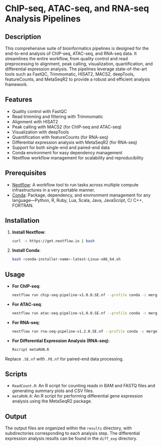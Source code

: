 # ChIP-seq, ATAC-seq, and RNA-seq Analysis Pipelines

## Description
This comprehensive suite of bioinformatics pipelines is designed for the end-to-end analysis of ChIP-seq, ATAC-seq, and RNA-seq data. It streamlines the entire workflow, from quality control and read preprocessing to alignment, peak calling, visualization, quantification, and differential expression analysis. The pipelines leverage state-of-the-art tools such as FastQC, Trimmomatic, HISAT2, MACS2, deepTools, featureCounts, and MetaSeqR2 to provide a robust and efficient analysis framework.

## Features
- Quality control with FastQC
- Read trimming and filtering with Trimmomatic
- Alignment with HISAT2
- Peak calling with MACS2 (for ChIP-seq and ATAC-seq)
- Visualization with deepTools
- Quantification with featureCounts (for RNA-seq)
- Differential expression analysis with MetaSeqR2 (for RNA-seq)
- Support for both single-end and paired-end data
- Conda environment for easy dependency management
- Nextflow workflow management for scalability and reproducibility

## Prerequisites
- [Nextflow](https://www.nextflow.io/): A workflow tool to run tasks across multiple compute infrastructures in a very portable manner.
- [Conda](https://docs.conda.io/en/latest/): Package, dependency, and environment management for any language—Python, R, Ruby, Lua, Scala, Java, JavaScript, C/ C++, FORTRAN.

## Installation
1. **Install Nextflow**:
   ```bash
   curl -s https://get.nextflow.io | bash
   ```
2. **Install Conda**:
   ```bash
   bash <conda-installer-name>-latest-Linux-x86_64.sh
   ```
## Usage
- **For ChIP-seq**:
  ```bash
  nextflow run chip-seq-pipeline-v1.0.0.SE.nf --profile conda -c merge.config
  ```
- **For ATAC-seq**:
  ```bash
  nextflow run atac-seq-pipeline-v1.0.0.SE.nf --profile conda -c merge.config
  ```
- **For RNA-seq**:
  ```bash
  nextflow run rna-seq-pipeline-v1.2.0.SE.nf --profile conda -c merge.config
  ```
- **For Differential Expression Analysis (RNA-seq)**:
  ```bash
  Rscript metaRUN.R
  ```

Replace `.SE.nf` with `.PE.nf` for paired-end data processing.

## Scripts
- `ReadCount.R`: An R script for counting reads in BAM and FASTQ files and generating summary plots and CSV files.
- `metaRUN.R`: An R script for performing differential gene expression analysis using the MetaSeqR2 package.

## Output
The output files are organized within the `results` directory, with subdirectories corresponding to each analysis step. The differential expression analysis results can be found in the `diff_exp` directory.











